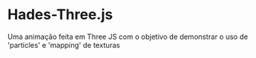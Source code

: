 # Hades-Three.js
Uma animação feita em Three JS com o objetivo de demonstrar o uso de 'particles' e 'mapping' de texturas
